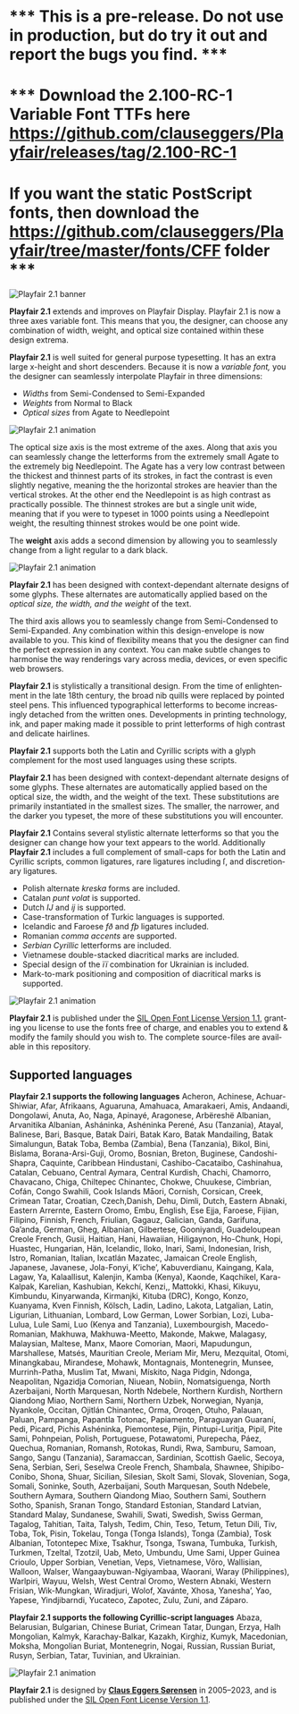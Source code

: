 # \*\*\* This is a pre-release. Do not use in production, but do try it out and report the bugs you find. \*\*\*

# \*\*\* Download the 2.100-RC-1 Variable Font TTFs here <https://github.com/clauseggers/Playfair/releases/tag/2.100-RC-1>

# If you want the static PostScript fonts, then download the https://github.com/clauseggers/Playfair/tree/master/fonts/CFF folder \*\*\*

![**Playfair 2.1** banner](Images/Playfair2_1_banner.svg)
<!---![**Playfair 2.1** banner](https://rawgithub.com/clauseggers/playfair-Display/master/Images/Playfair2_1_banner.svg)--->

**Playfair 2.1** extends and improves on Playfair Display. Playfair 2.1 is now a three axes variable font. This means that you, the designer, can choose any combination of width, weight, and optical size contained within these design extrema.

**Playfair 2.1** is well suited for general purpose typesetting. It has an extra large x-height and short des­cend­ers. Because it is now a *variable font,* you the designer can seamlessly interpolate Playfair in three dimensions:
- *Widths* from Semi-Condensed to Semi-Expanded
- *Weights* from Normal to Black
- *Optical sizes* from Agate to Needlepoint

![**Playfair 2.1** animation](Images/Playfair2_a-z.svg)
<!---![**Playfair 2.1** animation](https://rawgithub.com/clauseggers/playfair-Display/master/Images/Playfair2_a-z.svg)--->

The optical size axis is the most extreme of the axes. Along that axis you can seamlessly change the letterforms from the extremely small Agate to the extremely big Needlepoint. The Agate has a very low contrast between the thickest and thinnest parts of its strokes, in fact the contrast is even slightly negative, meaning the the horizontal strokes are heavier than the vertical strokes. At the other end the Needlepoint is as high contrast as practically possible. The thinnest strokes are but a single unit wide, meaning that if you were to typeset in 1000 points using a Needlepoint weight, the resulting thinnest strokes would be one point wide.

The **weight** axis adds a second dimension by allowing you to seamlessly change from a light regular to a dark black.

![**Playfair 2.1** animation](Images/Playfair2_cyrillic.svg)
<!---![**Playfair 2.1** animation](https://rawgithub.com/clauseggers/playfair-Display/master/Images/Playfair2_cyrillic.svg)--->

**Playfair 2.1** has been designed with context-dependant alternate designs of some glyphs. These alternates are automatically applied based on the *optical size, the width, and the weight* of the text.

The third axis allows you to seamlessly change from Semi-Condensed to Semi-Expanded. Any combination within this design-envelope is now available to you. This kind of flexibility means that you the designer can find the perfect expression in any context. You can make subtle changes to harmonise the way renderings vary across media, devices, or even specific web browsers.

**Playfair 2.1** is stylistically a trans­itional design. From the time of enlight­en­ment in the late 18th cen­tury, the broad nib quills were replaced by poin­ted steel pens. This influ­enced typo­graph­ical let­ter­forms to become increas­ingly detached from the writ­ten ones. Devel­op­ments in print­ing tech­no­logy, ink, and paper mak­ing made it pos­sible to print let­ter­forms of high con­trast and del­ic­ate hairlines.

**Playfair 2.1** supports both the Latin and Cyrillic scripts with a glyph complement for the most used languages using these scripts.

**Playfair 2.1** has been designed with context-dependant alternate designs of some glyphs. These alternates are automatically applied based on the optical size, the width, and the weight of the text. These substitutions are primarily instantiated in the smallest sizes. The smaller, the narrower, and the darker you typeset, the more of these substitutions you will encounter.

**Playfair 2.1** Contains several stylistic alternate letterforms so that you the designer can change how your text appears to the world. Additionally **Playfair 2.1** includes a full complement of small-caps for both the Latin and Cyrillic scripts, common lig­at­ures, rare ligatures including ſ, and dis­cre­tion­ary lig­at­ures.

- Pol­ish altern­ate *kreska* forms are included.
- Catalan *punt volat* is supported.
- Dutch *IJ* and *ij* is supported.
- Case-transformation of Turkic languages is supported.
- Icelandic and Faroese *fð* and *fþ* ligatures included.
- Romanian *comma accents* are supported.
- *Serbian Cyrillic* letterforms are included.
- Vietnamese double-stacked diacritical marks are included.
- Special design of the *її* combination for Ukrainian is included.
- Mark-to-mark positioning and composition of diacritical marks is supported.

![**Playfair 2.1** animation](Images/Playfair2_g-two.svg)
<!---![**Playfair 2.1** animation](https://rawgithub.com/clauseggers/playfair-Display/master/Images/Playfair2_g-two.svg)--->

<!---
Go to **[Google Web­fonts to use Play­fair 2.1 as a web­font](http://www.google.com/fonts/specimen/Playfair2)**.
--->

**Playfair 2.1** is pub­lished under the [SIL Open Font License Version 1.1](https://github.com/clauseggers/Playfair-Display/blob/master/OFL.txt), grant­ing you license to use the fonts free of charge, and enables you to extend & modify the fam­ily should you wish to. The com­plete source-files are avail­able in this repository.

## Supported languages

**Playfair 2.1 supports the following languages**
Acheron, Achinese, Achuar-Shiwiar, Afar, Afrikaans, Aguaruna, Amahuaca, Amarakaeri, Amis, Andaandi, Dongolawi, Anuta, Ao, Naga, Apinayé, Aragonese, Arbëreshë Albanian, Arvanitika Albanian, Asháninka, Ashéninka Perené, Asu (Tanzania), Atayal, Balinese, Bari, Basque, Batak Dairi, Batak Karo, Batak Mandailing, Batak Simalungun, Batak Toba, Bemba (Zambia), Bena (Tanzania), Bikol, Bini, Bislama, Borana-Arsi-Guji, Oromo, Bosnian, Breton, Buginese, Candoshi-Shapra, Caquinte, Caribbean Hindustani, Cashibo-Cacataibo, Cashinahua, Catalan, Cebuano, Central Aymara, Central Kurdish, Chachi, Chamorro, Chavacano, Chiga, Chiltepec Chinantec, Chokwe, Chuukese, Cimbrian, Cofán, Congo Swahili, Cook Islands Māori, Cornish, Corsican, Creek, Crimean Tatar, Croatian, Czech,Danish, Dehu, Dimli, Dutch, Eastern Abnaki, Eastern Arrernte, Eastern Oromo, Embu, English, Ese Ejja, Faroese, Fijian, Filipino, Finnish, French, Friulian, Gagauz, Galician, Ganda, Garifuna, Ga’anda, German, Gheg, Albanian, Gilbertese, Gooniyandi, Guadeloupean Creole French, Gusii, Haitian, Hani, Hawaiian, Hiligaynon, Ho-Chunk, Hopi, Huastec, Hungarian, Hän, Icelandic, Iloko, Inari, Sami, Indonesian, Irish, Istro, Romanian, Italian, Ixcatlán Mazatec, Jamaican Creole English, Japanese, Javanese, Jola-Fonyi, K’iche’, Kabuverdianu, Kaingang, Kala, Lagaw, Ya, Kalaallisut, Kalenjin, Kamba (Kenya), Kaonde, Kaqchikel, Kara-Kalpak, Karelian, Kashubian, Kekchí, Kenzi,, Mattokki, Khasi, Kikuyu, Kimbundu, Kinyarwanda, Kirmanjki, Kituba (DRC), Kongo, Konzo, Kuanyama, Kven Finnish, Kölsch, Ladin, Ladino, Lakota, Latgalian, Latin, Ligurian, Lithuanian, Lombard, Low German, Lower Sorbian, Lozi, Luba-Lulua, Lule Sami, Luo (Kenya and Tanzania), Luxembourgish, Macedo-Romanian, Makhuwa, Makhuwa-Meetto, Makonde, Makwe, Malagasy, Malaysian, Maltese, Manx, Maore Comorian, Maori, Mapudungun, Marshallese, Matsés, Mauritian Creole, Meriam Mir, Meru, Mezquital, Otomi, Minangkabau, Mirandese, Mohawk, Montagnais, Montenegrin, Munsee, Murrinh-Patha, Muslim Tat, Mwani, Mískito, Naga Pidgin, Ndonga, Neapolitan, Ngazidja Comorian, Niuean, Nobiin, Nomatsiguenga, North Azerbaijani, North Marquesan, North Ndebele, Northern Kurdish, Northern Qiandong Miao, Northern Sami, Northern Uzbek, Norwegian, Nyanja, Nyankole, Occitan, Ojitlán Chinantec, Orma, Oroqen, Otuho, Palauan, Paluan, Pampanga, Papantla Totonac, Papiamento, Paraguayan Guaraní, Pedi, Picard, Pichis Ashéninka, Piemontese, Pijin, Pintupi-Luritja, Pipil, Pite Sami, Pohnpeian, Polish, Portuguese, Potawatomi, Purepecha, Páez, Quechua, Romanian, Romansh, Rotokas, Rundi, Rwa, Samburu, Samoan, Sango, Sangu (Tanzania), Saramaccan, Sardinian, Scottish Gaelic, Secoya, Sena, Serbian, Seri, Seselwa Creole French, Shambala, Shawnee, Shipibo-Conibo, Shona, Shuar, Sicilian, Silesian, Skolt Sami, Slovak, Slovenian, Soga, Somali, Soninke, South, Azerbaijani, South Marquesan, South Ndebele, Southern Aymara, Southern Qiandong Miao, Southern Sami, Southern Sotho, Spanish, Sranan Tongo, Standard Estonian, Standard Latvian, Standard Malay, Sundanese, Swahili, Swati, Swedish, Swiss German, Tagalog, Tahitian, Taita, Talysh, Tedim, Chin, Teso, Tetum, Tetun Dili, Tiv, Toba, Tok, Pisin, Tokelau, Tonga (Tonga Islands), Tonga (Zambia), Tosk Albanian, Totontepec Mixe, Tsakhur, Tsonga, Tswana, Tumbuka, Turkish, Turkmen, Tzeltal, Tzotzil, Uab, Meto, Umbundu, Ume Sami, Upper Guinea Crioulo, Upper Sorbian, Venetian, Veps, Vietnamese, Võro, Wallisian, Walloon, Walser, Wangaaybuwan-Ngiyambaa, Waorani, Waray (Philippines), Warlpiri, Wayuu, Welsh, West Central Oromo, Western Abnaki, Western Frisian, Wik-Mungkan, Wiradjuri, Wolof, Xavánte, Xhosa, Yanesha’, Yao, Yapese, Yindjibarndi, Yucateco, Zapotec, Zulu, Zuni, and Záparo.

**Playfair 2.1 supports the following Cyrillic-script languages**
Abaza, Belarusian, Bulgarian, Chinese Buriat, Crimean Tatar, Dungan, Erzya, Halh Mongolian, Kalmyk, Karachay-Balkar, Kazakh, Kirghiz, Kumyk, Macedonian, Moksha, Mongolian Buriat, Montenegrin, Nogai, Russian, Russian Buriat, Rusyn, Serbian, Tatar, Tuvinian, and Ukrainian.

![**Playfair 2.1** animation](Images/Playfair2_n-n.svg)
<!---![**Playfair 2.1** animation](https://rawgithub.com/clauseggers/playfair-Display/master/Images/Playfair2_n-n.svg)--->

**Playfair 2.1** is designed by **[Claus Eggers Sørensen](http://forthehearts.net/)** in 2005–2023, and is published under the [SIL Open Font License Version 1.1](https://github.com/clauseggers/Playfair-Display/blob/master/OFL.txt).
